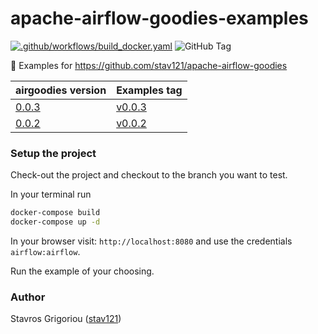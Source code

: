 # apache-airflow-goodies-examples

[![.github/workflows/build_docker.yaml](https://github.com/stav121/apache-airflow-goodies-examples/actions/workflows/build_docker.yaml/badge.svg)](https://github.com/stav121/apache-airflow-goodies-examples/actions/workflows/build_docker.yaml)
![GitHub Tag](https://img.shields.io/github/v/tag/stav121/apache-airflow-goodies-examples)

🧪 Examples for https://github.com/stav121/apache-airflow-goodies

| airgoodies version                                                             | Examples tag                                                                             |
|--------------------------------------------------------------------------------|------------------------------------------------------------------------------------------|
| [0.0.3](https://github.com/stav121/apache-airflow-goodies/releases/tag/v0.0.3) | [v0.0.3](https://github.com/stav121/apache-airflow-goodies-examples/releases/tag/v0.0.3) 
| [0.0.2](https://github.com/stav121/apache-airflow-goodies/releases/tag/v0.0.2) | [v0.0.2](https://github.com/stav121/apache-airflow-goodies-examples/releases/tag/v0.0.2) 

### Setup the project

Check-out the project and checkout to the branch you want to test.

In your terminal run

```bash
docker-compose build
docker-compose up -d
```

In your browser visit: `http://localhost:8080` and use the credentials `airflow:airflow`.

Run the example of your choosing.

### Author

Stavros Grigoriou ([stav121](https://github.com/stav121))

